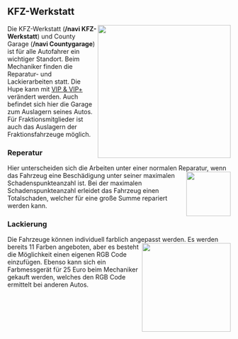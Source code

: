 ## KFZ-Werkstatt

<img align="right" width="300" eight="200" src="../../../assets/image/biz/KFZ-Werkstatt.png">

Die KFZ-Werkstatt (**/navi KFZ-Werkstatt**) und County Garage (**/navi Countygarage**)  ist für alle Autofahrer ein wichtiger Standort. Beim Mechaniker finden die Reparatur- und Lackierarbeiten statt. Die Hupe kann mit [VIP & VIP+](../../pages/​allgemein/​vip.md) verändert werden. Auch befindet sich hier die Garage zum Auslagern seines Autos. Für Fraktionsmitglieder ist auch das Auslagern der Fraktionsfahrzeuge möglich. 


### Reperatur

Hier unterscheiden sich die Arbeiten unter einer normalen Reparatur, <img align="right" width="100" eight="50" src="https://i.imgur.com/LgO83bL.png"> wenn das Fahrzeug eine Beschädigung unter seiner maximalen Schadenspunkteanzahl ist. Bei der maximalen Schadenspunkteanzahl erleidet das Fahrzeug einen Totalschaden, welcher für eine große Summe repariert werden kann.


### Lackierung


Die Fahrzeuge können individuell farblich angepasst werden. <img align="right" width="200" eight="150" src="https://i.imgur.com/gkub6bq.png"> Es werden bereits 11 Farben angeboten, aber es besteht die Möglichkeit einen eigenen RGB Code einzufügen. Ebenso kann sich ein Farbmessgerät für 25 Euro beim Mechaniker gekauft werden, welches den RGB Code ermittelt bei anderen Autos.

